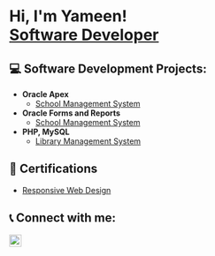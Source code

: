 <h1>Hi, I'm Yameen! <br/><a href="https://github.com/yameen-nayan">Software Developer</a></h1>

<h2>💻 Software Development Projects:</h2>

- <b>Oracle Apex</b>
  - [School Management System](https://github.com/yameen-nayan/sms2/blob/main/README.md)
- <b>Oracle Forms and Reports</b>
  - [School Management System](https://github.com/joshmadakor1/4chan-Image-Analysis-Middleware-C964) 
- <b>PHP, MySQL</b>
  - [Library Management System](https://github.com/joshmadakor1/Sentinel-Lab)

<!--<h2>📺 Popular YouTube Videos</h2>

- [How to get into Cybersecurity Starting From Zero](https://www.youtube.com/watch?v=a83ASGn_V_s)
- [A Day in the Life of a Cybersecurity Anayst](https://www.youtube.com/watch?v=uHy3oM7NnoU)
- [How to Create a KeyLogger (C#)](https://www.youtube.com/watch?v=N-L9hklSlNk)
- [Ransomware Demonstration (C#)](https://www.youtube.com/watch?v=OfvdQeh79s0)
- [Is WGU Legit?](https://www.youtube.com/watch?v=E2MwRWxDBkA)
-->
<h2>📜 Certifications</h2>

- [Responsive Web Design](https://www.freecodecamp.org/certification/yameen/responsive-web-design)

<h2> 📞 Connect with me:</h2>


[<img align="left" alt="JoshMadakor | LinkedIn" width="22px" src="https://cdn.jsdelivr.net/npm/simple-icons@v3/icons/linkedin.svg" />][linkedin]


[linkedin]: https://www.linkedin.com/in/md-yameen-nayan-21667b293/

<!--
**joshmadakor1/joshmadakor1** is a ✨ _special_ ✨ repository because its `README.md` (this file) appears on your GitHub profile.

Here are some ideas to get you started:

- 🔭 I’m currently working on ...
- 🌱 I’m currently learning ...
- 👯 I’m looking to collaborate on ...
- 🤔 I’m looking for help with ...
- 💬 Ask me about ...
- 📫 How to reach me: ...
- 😄 Pronouns: ...
- ⚡ Fun fact: ...
-->
